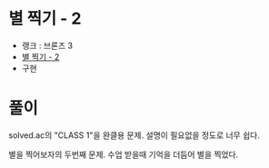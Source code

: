 # 별 찍기 - 2

- 랭크 : 브론즈 3
- [별 찍기 - 2](https://www.acmicpc.net/problem/2439)
- 구현

# 풀이

solved.ac의 "CLASS 1"을 완클용 문제. 설명이 필요없을 정도로 너무 쉽다.

별을 찍어보자의 두번째 문제. 수업 받을때 기억을 더듬어 별을 찍었다.
